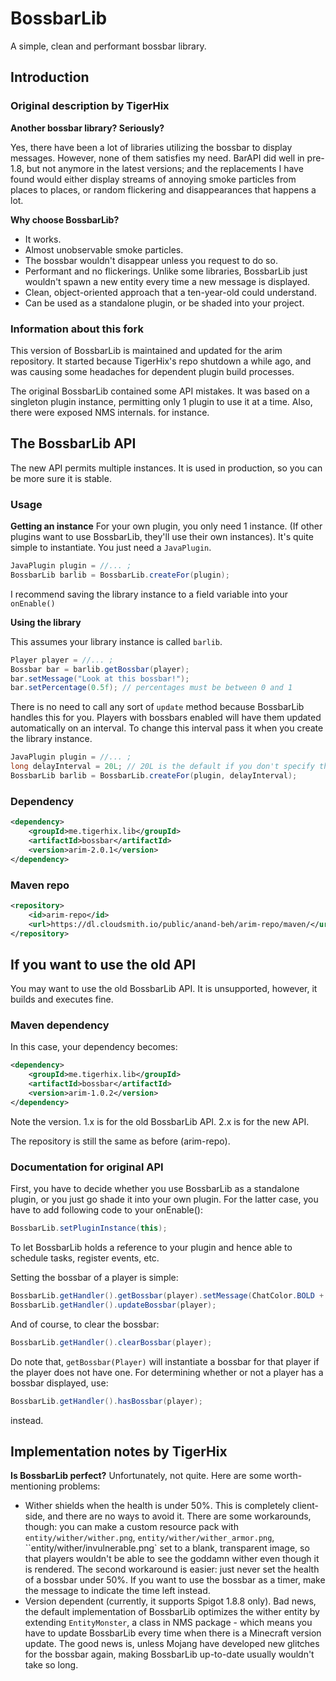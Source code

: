 # BossbarLib
A simple, clean and performant bossbar library.

## Introduction

### Original description by TigerHix

**Another bossbar library? Seriously?**

Yes, there have been a lot of libraries utilizing the bossbar to display messages. However, none of them satisfies my need. BarAPI did well in pre-1.8, but not anymore in the latest versions; and the replacements I have found would either display streams of annoying smoke particles from places to places, or random flickering and disappearances that happens a lot.

**Why choose BossbarLib?**

* It works.
* Almost unobservable smoke particles.
* The bossbar wouldn't disappear unless you request to do so.
* Performant and no flickerings. Unlike some libraries, BossbarLib just wouldn't spawn a new entity every time a new message is displayed.
* Clean, object-oriented approach that a ten-year-old could understand.
* Can be used as a standalone plugin, or be shaded into your project.

### Information about this fork

This version of BossbarLib is maintained and updated for the arim repository. It started because
TigerHix's repo shutdown a while ago, and was causing some headaches for dependent plugin build processes.

The original BossbarLib contained some API mistakes. It was based on a singleton plugin
instance, permitting only 1 plugin to use it at a time. Also, there were exposed NMS internals.
for instance.

## The BossbarLib API

The new API permits multiple instances. It is used in production, so you can be more sure it is stable.

### Usage

**Getting an instance**
For your own plugin, you only need 1 instance. (If other plugins want to use BossbarLib, they'll use their own instances).
It's quite simple to instantiate. You just need a `JavaPlugin`.
```java
JavaPlugin plugin = //... ;
BossbarLib barlib = BossbarLib.createFor(plugin);
```
I recommend saving the library instance to a field variable into your `onEnable()`

**Using the library**

This assumes your library instance is called `barlib`.
```java
Player player = //... ;
Bossbar bar = barlib.getBossbar(player);
bar.setMessage("Look at this bossbar!");
bar.setPercentage(0.5f); // percentages must be between 0 and 1
```

There is no need to call any sort of `update` method because BossbarLib handles this for you.
Players with bossbars enabled will have them updated automatically on an interval.
To change this interval pass it when you create the library instance.
```java
JavaPlugin plugin = //... ;
long delayInterval = 20L; // 20L is the default if you don't specify the delay interval
BossbarLib barlib = BossbarLib.createFor(plugin, delayInterval);
```

### Dependency

```xml
<dependency>
	<groupId>me.tigerhix.lib</groupId>
	<artifactId>bossbar</artifactId>
	<version>arim-2.0.1</version>
</dependency>
```

### Maven repo

```xml
<repository>
	<id>arim-repo</id>
	<url>https://dl.cloudsmith.io/public/anand-beh/arim-repo/maven/</url>
</repository>
```

## If you want to use the old API

You may want to use the old BossbarLib API. It is unsupported, however, it builds and executes fine.

### Maven dependency

In this case, your dependency becomes:
```xml
<dependency>
	<groupId>me.tigerhix.lib</groupId>
	<artifactId>bossbar</artifactId>
	<version>arim-1.0.2</version>
</dependency>
```

Note the version. 1.x is for the old BossbarLib API. 2.x is for the new API.

The repository is still the same as before (arim-repo).

### Documentation for original API

First, you have to decide whether you use BossbarLib as a standalone plugin, or you just go shade it into your own plugin. For the latter case, you have to add following code to your onEnable():

```java
BossbarLib.setPluginInstance(this);
```

To let BossbarLib holds a reference to your plugin and hence able to schedule tasks, register events, etc.

Setting the bossbar of a player is simple:

```java
BossbarLib.getHandler().getBossbar(player).setMessage(ChatColor.BOLD + "I love cookies.").setPercentage(1f);
BossbarLib.getHandler().updateBossbar(player);
```

And of course, to clear the bossbar:

```java
BossbarLib.getHandler().clearBossbar(player);
```

Do note that, `getBossbar(Player)` will instantiate a bossbar for that player if the player does not have one. For determining whether or not a player has a bossbar displayed, use:

```java
BossbarLib.getHandler().hasBossbar(player);
```

instead.

## Implementation notes by TigerHix

**Is BossbarLib perfect?**
Unfortunately, not quite. Here are some worth-mentioning problems:
* Wither shields when the health is under 50%. This is completely client-side, and there are no ways to avoid it. There are some workarounds, though: you can make a custom resource pack with `entity/wither/wither.png`, `entity/wither/wither_armor.png`, ``entity/wither/invulnerable.png` set to a blank, transparent image, so that players wouldn't be able to see the goddamn wither even though it is rendered. The second workaround is easier: just never set the health of a bossbar under 50%. If you want to use the bossbar as a timer, make the message to indicate the time left instead. 
* Version dependent (currently, it supports Spigot 1.8.8 only). Bad news, the default implementation of BossbarLib optimizes the wither entity by extending `EntityMonster`, a class in NMS package - which means you have to update BossbarLib every time when there is a Minecraft version update. The good news is, unless Mojang have developed new glitches for the bossbar again, making BossbarLib up-to-date usually wouldn't take so long.

